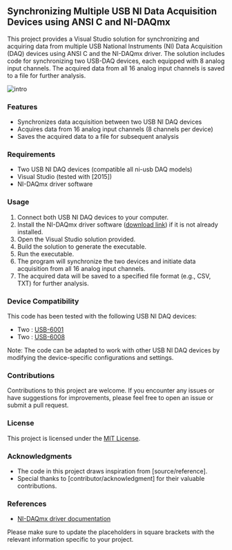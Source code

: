 ## Synchronizing Multiple USB NI Data Acquisition Devices using ANSI C and NI-DAQmx

This project provides a Visual Studio solution for synchronizing and acquiring data from multiple USB National Instruments (NI) Data Acquisition (DAQ) devices using ANSI C and the NI-DAQmx driver. The solution includes code for synchronizing two USB-DAQ devices, each equipped with 8 analog input channels. The acquired data from all 16 analog input channels is saved to a file for further analysis.

![intro](https://github.com/madhawapolkotuwa/Synchronizing_Multiple_USB_DAQs/assets/32560614/aa6cc436-c015-4d94-94e5-50e4abf3d6b6)


### Features

- Synchronizes data acquisition between two USB NI DAQ devices
- Acquires data from 16 analog input channels (8 channels per device)
- Saves the acquired data to a file for subsequent analysis

### Requirements

- Two USB NI DAQ devices (compatible all ni-usb DAQ models)
- Visual Studio (tested with [2015])
- NI-DAQmx driver software 

### Usage

1. Connect both USB NI DAQ devices to your computer.
2. Install the NI-DAQmx driver software ([download link](https://www.ni.com/en-gb/support/downloads/drivers/download.ni-daq-mx.html#480879)) if it is not already installed.
3. Open the Visual Studio solution provided.
4. Build the solution to generate the executable.
5. Run the executable.
6. The program will synchronize the two devices and initiate data acquisition from all 16 analog input channels.
7. The acquired data will be saved to a specified file format (e.g., CSV, TXT) for further analysis.

### Device Compatibility

This code has been tested with the following USB NI DAQ devices:

- Two : [USB-6001](https://www.ni.com/en-gb/support/model.usb-6001.html)
- Two : [USB-6008](https://www.ni.com/en-gb/support/model.usb-6008.html)

Note: The code can be adapted to work with other USB NI DAQ devices by modifying the device-specific configurations and settings.

### Contributions

Contributions to this project are welcome. If you encounter any issues or have suggestions for improvements, please feel free to open an issue or submit a pull request.

### License

This project is licensed under the [MIT License](LICENSE).

### Acknowledgments

- The code in this project draws inspiration from [source/reference].
- Special thanks to [contributor/acknowledgment] for their valuable contributions.

### References

- [NI-DAQmx driver documentation](https://www.ni.com/en-in/support/documentation/drivers-and-updates/drivers/ni-daqmx.html)

Please make sure to update the placeholders in square brackets with the relevant information specific to your project.
